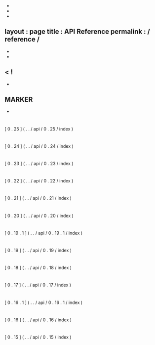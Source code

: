 -
-
-
layout
:
page
title
:
API
Reference
permalink
:
/
reference
/
-
-
-
<
!
-
-
MARKER
-
-
>
#
#
[
0
.
25
]
(
.
.
/
api
/
0
.
25
/
index
)
#
#
[
0
.
24
]
(
.
.
/
api
/
0
.
24
/
index
)
#
#
[
0
.
23
]
(
.
.
/
api
/
0
.
23
/
index
)
#
#
[
0
.
22
]
(
.
.
/
api
/
0
.
22
/
index
)
#
#
[
0
.
21
]
(
.
.
/
api
/
0
.
21
/
index
)
#
#
[
0
.
20
]
(
.
.
/
api
/
0
.
20
/
index
)
#
#
[
0
.
19
.
1
]
(
.
.
/
api
/
0
.
19
.
1
/
index
)
#
#
[
0
.
19
]
(
.
.
/
api
/
0
.
19
/
index
)
#
#
[
0
.
18
]
(
.
.
/
api
/
0
.
18
/
index
)
#
#
[
0
.
17
]
(
.
.
/
api
/
0
.
17
/
index
)
#
#
[
0
.
16
.
1
]
(
.
.
/
api
/
0
.
16
.
1
/
index
)
#
#
[
0
.
16
]
(
.
.
/
api
/
0
.
16
/
index
)
#
#
[
0
.
15
]
(
.
.
/
api
/
0
.
15
/
index
)
